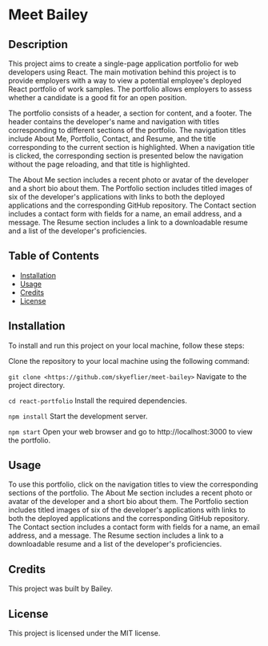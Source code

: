 # Meet Bailey
## Description
This project aims to create a single-page application portfolio for web developers using React. The main motivation behind this project is to provide employers with a way to view a potential employee's deployed React portfolio of work samples. The portfolio allows employers to assess whether a candidate is a good fit for an open position.

The portfolio consists of a header, a section for content, and a footer. The header contains the developer's name and navigation with titles corresponding to different sections of the portfolio. The navigation titles include About Me, Portfolio, Contact, and Resume, and the title corresponding to the current section is highlighted. When a navigation title is clicked, the corresponding section is presented below the navigation without the page reloading, and that title is highlighted.

The About Me section includes a recent photo or avatar of the developer and a short bio about them. The Portfolio section includes titled images of six of the developer's applications with links to both the deployed applications and the corresponding GitHub repository. The Contact section includes a contact form with fields for a name, an email address, and a message. The Resume section includes a link to a downloadable resume and a list of the developer's proficiencies.

## Table of Contents

- [Installation](#installation)
- [Usage](#usage)
- [Credits](#credits)
- [License](#license)

## Installation
To install and run this project on your local machine, follow these steps:

Clone the repository to your local machine using the following command:

`git clone <https://github.com/skyeflier/meet-bailey>`
Navigate to the project directory.

`cd react-portfolio`
Install the required dependencies.

`npm install`
Start the development server.

`npm start`
Open your web browser and go to http://localhost:3000 to view the portfolio.

## Usage
To use this portfolio, click on the navigation titles to view the corresponding sections of the portfolio. The About Me section includes a recent photo or avatar of the developer and a short bio about them. The Portfolio section includes titled images of six of the developer's applications with links to both the deployed applications and the corresponding GitHub repository. The Contact section includes a contact form with fields for a name, an email address, and a message. The Resume section includes a link to a downloadable resume and a list of the developer's proficiencies.

## Credits
This project was built by Bailey.

## License
This project is licensed under the MIT license.